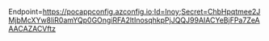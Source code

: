Endpoint=https://pocappconfig.azconfig.io;Id=Inoy;Secret=ChbHpqtmee2JMjbMcXYw8liR0amYQp0GOngiRFA2ltInosqhkpPjJQQJ99AIACYeBjFPa7ZeAAACAZACVftz
